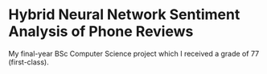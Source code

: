 # Hybrid Neural Network Sentiment Analysis of Phone Reviews

My final-year BSc Computer Science project which I received a grade of 77 (first-class).
